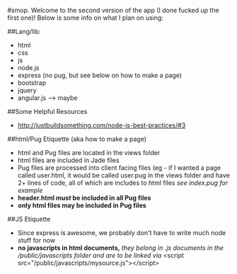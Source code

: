 #smop.
Welcome to the second version of the app (I done fucked up the first one)! Below is some info on what I plan on using:

##Lang/lib:
* html
* css
* js
* node.js
* express (no pug, but see below on how to make a page)
* bootstrap
* jquery
* angular.js --> maybe

##Some Helpful Resources 
* http://justbuildsomething.com/node-js-best-practices/#3

##html/Pug Etiquette (aka how to make a page)
* html and Pug files are located in the views folder
* html files are included in Jade files
* Pug files are processed into client facing files (eg - if I wanted a page called user.html, it would be called user.pug in the views folder and have 2+ lines of code, all of which are includes to html files *see index.pug for example*
* **header.html *must* be included in all Pug files**
* **only html files may be included in Pug files**

##JS Etiquette
* Since express is awesome, we probably don't have to write much node stuff for now
* **no javascripts in html documents,** *they belong in .js documents in the /public/javascripts folder and are to be linked via* \<script src="/public/javascripts/mysource.js">\</script>
